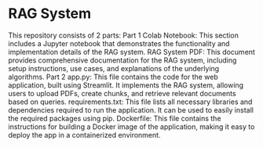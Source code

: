 # RAG System
 This repository consists of 2 parts:  Part 1 Colab Notebook: This section includes a Jupyter notebook that demonstrates the functionality and implementation details of the RAG  system. RAG System PDF: This document provides comprehensive documentation for the RAG system, including setup instructions, use cases, and explanations of the underlying algorithms. Part 2 app.py: This file contains the code for the web application, built using Streamlit. It implements the RAG system, allowing users to upload PDFs, create chunks, and retrieve relevant documents based on queries. requirements.txt: This file lists all necessary libraries and dependencies required to run the application. It can be used to easily install the required packages using pip. Dockerfile: This file contains the instructions for building a Docker image of the application, making it easy to deploy the app in a containerized environment.
